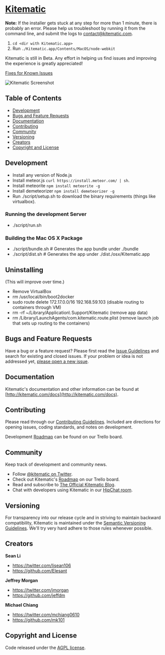 # [Kitematic](https://kitematic.com)

**Note:** If the installer gets stuck at any step for more than 1 minute, there is probably an error. Please help us troubleshoot by running it from the command line, and submit the logs to [contact@kitematic.com](mailto:contact@kitematic.com).

1. `cd <dir with Kitematic.app>`
2. Run `./Kitematic.app/Contents/MacOS/node-webkit` 

Kitematic is still in Beta. Any effort in helping us find issues and improving the experience is greatly appreciated!

[Fixes for Known Issues](http://kitematic.com/docs/known-issue-fixes)

![Kitematic Screenshot](https://s3.amazonaws.com/kite-installer/screenshot.5843.png)

## Table of Contents

 - [Development](#development)
 - [Bugs and Feature Requests](#bugs-and-feature-requests)
 - [Documentation](#documentation)
 - [Contributing](#contributing)
 - [Community](#community)
 - [Versioning](#versioning)
 - [Creators](#creators)
 - [Copyright and License](#copyright-and-license)

## Development

- Install any version of Node.js
- Install meteor.js `curl https://install.meteor.com/ | sh`.
- Install meteorite `npm install meteorite -g`
- Install demeteorizer `npm install demeteorizer -g`
- Run ./script/setup.sh to download the binary requirements (things like virtualbox).

### Running the development Server

- ./script/run.sh

### Building the Mac OS X Package

- ./script/bundle.sh  # Generates the app bundle under ./bundle
- ./script/dist.sh    # Generates the app under ./dist./osx/Kitematic.app

## Uninstalling

(This will improve over time.)

- Remove VirtualBox
- rm /usr/local/bin/boot2docker
- sudo route delete 172.17.0.0/16 192.168.59.103 (disable routing to containers through VM)
- rm -rf ~/Library/Application\ Support/Kitematic (remove app data)
- rm /Library/LaunchAgents/com.kitematic.route.plist (remove launch job that sets up routing to the containers)

## Bugs and Feature Requests

Have a bug or a feature request? Please first read the [Issue Guidelines](https://github.com/kitematic/kitematic/blob/master/CONTRIBUTING.md#using-the-issue-tracker) and search for existing and closed issues. If your problem or idea is not addressed yet, [please open a new issue](https://github.com/kitematic/kitematic/issues/new).

## Documentation

Kitematic's documentation and other information can be found at [http://kitematic.com/docs](http://kitematic.com/docs).

## Contributing

Please read through our [Contributing Guidelines](https://github.com/kitematic/kitematic/blob/master/CONTRIBUTING.md). Included are directions for opening issues, coding standards, and notes on development.

Development [Roadmap](https://trello.com/b/xea5AHRk/kitematic-roadmap) can be found on our Trello board.

## Community

Keep track of development and community news.

- Follow [@kitematic on Twitter](https://twitter.com/kitematic).
- Check out Kitematic's [Roadmap](https://trello.com/b/xea5AHRk/kite-roadmap) on our Trello board.
- Read and subscribe to [The Official Kitematic Blog](https://kitematic.com/blog).
- Chat with developers using Kitematic in our [HipChat room](http://www.hipchat.com/giAT9Fqb5).

## Versioning

For transparency into our release cycle and in striving to maintain backward compatibility, Kitematic is maintained under the [Semantic Versioning Guidelines](http://semver.org/). We'll try very hard adhere to those rules whenever possible.

## Creators

**Sean Li**

- <https://twitter.com/lisean106>
- <https://github.com/Elesant>

**Jeffrey Morgan**

- <https://twitter.com/jmorgan>
- <https://github.com/jeffdm>

**Michael Chiang**

- <https://twitter.com/mchiang0610>
- <https://github.com/mk101>

## Copyright and License

Code released under the [AGPL license](LICENSE).
